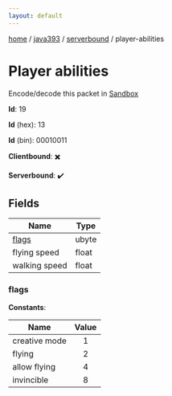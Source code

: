 ```yaml
---
layout: default
---
```


[home](/)  /  [java393](/protocol/java393)  /  [serverbound](/protocol/java393/serverbound)  /  player-abilities

# Player abilities

Encode/decode this packet in [Sandbox](../../../sandbox/java393#Serverbound.PlayerAbilities)

**Id**: 19

**Id** (hex): 13

**Id** (bin): 00010011

**Clientbound**: ✖️

**Serverbound**: ✔️

## Fields

Name | Type
---|---
[flags](#flags) | ubyte
flying speed | float
walking speed | float

### flags

**Constants**:

Name | Value
---|:---:
creative mode | 1
flying | 2
allow flying | 4
invincible | 8
